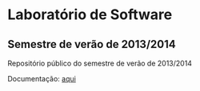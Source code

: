 # Laboratório de Software

## Semestre de verão de 2013/2014

Repositório público do semestre de verão de 2013/2014

Documentação: [aqui](https://github.com/isel-leic-ls/1314-2-common/wiki)
